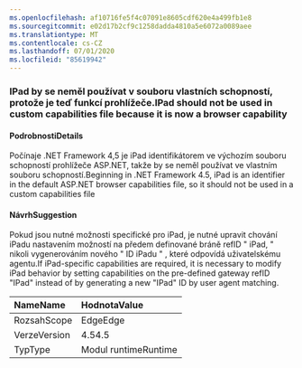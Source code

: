```yaml
---
ms.openlocfilehash: af10716fe5f4c07091e8605cdf620e4a499fb1e8
ms.sourcegitcommit: e02d17b2cf9c1258dadda4810a5e6072a0089aee
ms.translationtype: MT
ms.contentlocale: cs-CZ
ms.lasthandoff: 07/01/2020
ms.locfileid: "85619942"
---
```

### <a name="ipad-should-not-be-used-in-custom-capabilities-file-because-it-is-now-a-browser-capability"></a><span data-ttu-id="f9d89-101">IPad by se neměl používat v souboru vlastních schopností, protože je teď funkcí prohlížeče.</span><span class="sxs-lookup"><span data-stu-id="f9d89-101">IPad should not be used in custom capabilities file because it is now a browser capability</span></span>

#### <a name="details"></a><span data-ttu-id="f9d89-102">Podrobnosti</span><span class="sxs-lookup"><span data-stu-id="f9d89-102">Details</span></span>

<span data-ttu-id="f9d89-103">Počínaje .NET Framework 4,5 je iPad identifikátorem ve výchozím souboru schopností prohlížeče ASP.NET, takže by se neměl používat ve vlastním souboru schopností.</span><span class="sxs-lookup"><span data-stu-id="f9d89-103">Beginning in .NET Framework 4.5, iPad is an identifier in the default ASP.NET browser capabilities file, so it should not be used in a custom capabilities file</span></span>

#### <a name="suggestion"></a><span data-ttu-id="f9d89-104">Návrh</span><span class="sxs-lookup"><span data-stu-id="f9d89-104">Suggestion</span></span>

<span data-ttu-id="f9d89-105">Pokud jsou nutné možnosti specifické pro iPad, je nutné upravit chování iPadu nastavením možností na předem definované bráně refID &quot; iPad, &quot; nikoli vygenerováním nového &quot; ID iPadu &quot; , které odpovídá uživatelskému agentu.</span><span class="sxs-lookup"><span data-stu-id="f9d89-105">If iPad-specific capabilities are required, it is necessary to modify iPad behavior by setting capabilities on the pre-defined gateway refID &quot;IPad&quot; instead of by generating a new &quot;IPad&quot; ID by user agent matching.</span></span>

| <span data-ttu-id="f9d89-106">Name</span><span class="sxs-lookup"><span data-stu-id="f9d89-106">Name</span></span>    | <span data-ttu-id="f9d89-107">Hodnota</span><span class="sxs-lookup"><span data-stu-id="f9d89-107">Value</span></span>       |
|:--------|:------------|
| <span data-ttu-id="f9d89-108">Rozsah</span><span class="sxs-lookup"><span data-stu-id="f9d89-108">Scope</span></span>   |<span data-ttu-id="f9d89-109">Edge</span><span class="sxs-lookup"><span data-stu-id="f9d89-109">Edge</span></span>|
|<span data-ttu-id="f9d89-110">Verze</span><span class="sxs-lookup"><span data-stu-id="f9d89-110">Version</span></span>|<span data-ttu-id="f9d89-111">4.5</span><span class="sxs-lookup"><span data-stu-id="f9d89-111">4.5</span></span>|
|<span data-ttu-id="f9d89-112">Typ</span><span class="sxs-lookup"><span data-stu-id="f9d89-112">Type</span></span>|<span data-ttu-id="f9d89-113">Modul runtime</span><span class="sxs-lookup"><span data-stu-id="f9d89-113">Runtime</span></span>|

